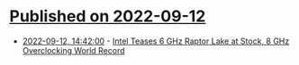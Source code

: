 # [Published on 2022-09-12](index.md)

* [2022-09-12, 14:42:00](https://hardware.slashdot.org/story/22/09/12/1422216/intel-teases-6-ghz-raptor-lake-at-stock-8-ghz-overclocking-world-record?utm_source=rss1.0mainlinkanon&utm_medium=feed) - [Intel Teases 6 GHz Raptor Lake at Stock, 8 GHz Overclocking World Record](https://hardware.slashdot.org/story/22/09/12/1422216/intel-teases-6-ghz-raptor-lake-at-stock-8-ghz-overclocking-world-record?utm_source=rss1.0mainlinkanon&utm_medium=feed)
